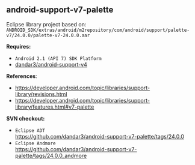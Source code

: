 ## android-support-v7-palette

Eclipse library project based on:<br/>
`ANDROID_SDK/extras/android/m2repository/com/android/support/palette-v7/24.0.0/palette-v7-24.0.0.aar`

**Requires:**<br/>
- `Android 2.1 (API 7) SDK Platform`
- [dandar3/android-support-v4](https://github.com/dandar3/android-support-v4)

**References**:
- https://developer.android.com/topic/libraries/support-library/revisions.html
- https://developer.android.com/topic/libraries/support-library/features.html#v7-palette

**SVN checkout:**<br/>
- `Eclipse ADT`<br/>
  https://github.com/dandar3/android-support-v7-palette/tags/24.0.0
- `Eclipse Andmore`<br/>
  https://github.com/dandar3/android-support-v7-palette/tags/24.0.0_andmore